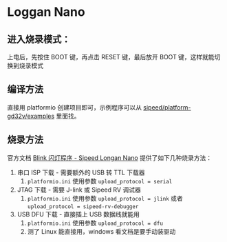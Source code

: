 # Loggan Nano

## 进入烧录模式：

上电后，先按住 BOOT 键，再点击 RESET 键，最后放开 BOOT 键，这样就能切换到烧录模式

## 编译方法

直接用 platformio 创建项目即可，示例程序可以从 [sipeed/platform-gd32v/examples](https://github.com/sipeed/platform-gd32v/tree/master/examples) 里面找。

## 烧录方法

官方文档 [Blink 闪灯程序 - Sipeed Longan Nano](https://wiki.sipeed.com/hardware/zh/longan/Nano/get_started/blink.html) 提供了如下几种烧录方法：

1. 串口 ISP 下载 - 需要额外的 USB 转 TTL 下载器
   1. `platformio.ini` 使用参数 `upload_protocol = serial`
2. JTAG 下载 - 需要 J-link 或 Sipeed RV 调试器
   1. `platformio.ini` 使用参数 `upload_protocol = jlink` 或者 `upload_protocol = sipeed-rv-debugger`
3. USB DFU 下载 - 直接插上 USB 数据线就能用
   1. `platformio.ini` 使用参数 `upload_protocol = dfu`
   2. 测了 Linux 能直接用，windows 看文档是要手动装驱动




